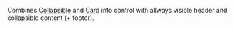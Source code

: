 Combines [Collapsible](~/controls/bootstrap4/Collapsible) and [Card](~/controls/bootstrap4/Card) into control with allways visible header and collapsible content (+ footer).